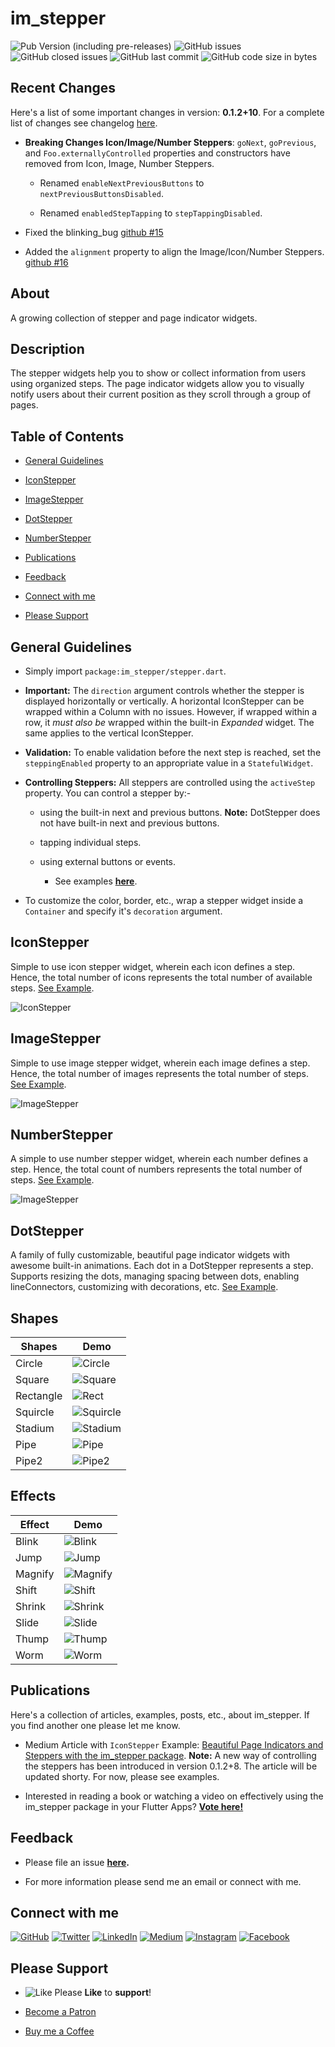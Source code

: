 # im_stepper

![Pub Version (including pre-releases)](https://img.shields.io/pub/v/im_stepper?include_prereleases)
![GitHub issues](https://img.shields.io/github/issues-raw/imujtaba8488/package_im_stepper)
![GitHub closed issues](https://img.shields.io/github/issues-closed/imujtaba8488/package_im_stepper)
![GitHub last commit](https://img.shields.io/github/last-commit/imujtaba8488/package_im_stepper)
![GitHub code size in bytes](https://img.shields.io/github/languages/code-size/imujtaba8488/package_im_stepper)

## Recent Changes

Here's a list of some important changes in version: __0.1.2+10__. For a complete list of changes see changelog [here](https://pub.dev/packages/im_stepper/changelog).

* __Breaking Changes Icon/Image/Number Steppers__: `goNext`, `goPrevious`, and `Foo.externallyControlled` properties and constructors have removed from Icon, Image, Number Steppers.

  * Renamed `enableNextPreviousButtons` to `nextPreviousButtonsDisabled`.

  * Renamed `enabledStepTapping` to `stepTappingDisabled`.

* Fixed the blinking_bug [github #15](https://github.com/imujtaba8488/package_im_stepper/issues/15)

* Added the `alignment` property to align the Image/Icon/Number Steppers. [github #16](https://github.com/imujtaba8488/package_im_stepper/issues/15)

## About

A growing collection of stepper and page indicator widgets.

## Description

The stepper widgets help you to show or collect information from users using organized steps. The page indicator widgets allow you to visually notify users about their current position as they scroll through a group of pages.

## Table of Contents

* [General Guidelines](#general-guidelines)

* [IconStepper](#iconstepper)

* [ImageStepper](#imagestepper)

* [DotStepper](#dotstepper)

* [NumberStepper](#numberstepper)

* [Publications](#publications)

* [Feedback](#feedback)

* [Connect with me](#connect-with-me)

* [Please Support](#please-support)

## General Guidelines

* Simply import `package:im_stepper/stepper.dart`.

* __Important:__ The `direction` argument controls whether the stepper is displayed horizontally or vertically. A horizontal IconStepper can be wrapped within a Column with no issues. However, if wrapped within a row, it _must also be_ wrapped within the built-in _Expanded_ widget. The same applies to the vertical IconStepper.

* __Validation:__ To enable validation before the next step is reached, set the `steppingEnabled` property to an appropriate value in a `StatefulWidget`.

* __Controlling Steppers:__ All steppers are controlled using the `activeStep` property. You can control a stepper by:-

  * using the built-in next and previous buttons. __Note:__ DotStepper does not have built-in next and previous buttons.

  * tapping individual steps.

  * using external buttons or events.

    * See examples __[here](https://pub.dev/packages/im_stepper/example)__.

* To customize the color, border, etc., wrap a stepper widget inside a `Container` and specify it's `decoration` argument.

## IconStepper

Simple to use icon stepper widget, wherein each icon defines a step. Hence, the total number of icons represents the total number of available steps. [See Example](https://pub.dev/packages/im_stepper/example).

![IconStepper](https://github.com/imujtaba8488/showcase/blob/master/im_stepper/landing/icon_stepper.gif)

## ImageStepper

Simple to use image stepper widget, wherein each image defines a step. Hence, the total number of images represents the total number of steps. [See Example](https://pub.dev/packages/im_stepper/example).

![ImageStepper](https://github.com/imujtaba8488/showcase/blob/master/im_stepper/landing/image_stepper.gif)

## NumberStepper

A simple to use number stepper widget, wherein each number defines a step. Hence, the total count of numbers represents the total number of steps. [See Example](https://pub.dev/packages/im_stepper/example).

![ImageStepper](https://github.com/imujtaba8488/showcase/blob/master/im_stepper/landing/number_stepper.gif)

## DotStepper

A family of fully customizable, beautiful page indicator widgets with awesome built-in animations. Each dot in a DotStepper represents a step. Supports resizing the dots, managing spacing between dots, enabling lineConnectors, customizing with decorations, etc. [See Example](https://pub.dev/packages/im_stepper/example).

## Shapes

 **Shapes**        | **Demo**
-------------------|------------
 Circle            |![Circle](https://github.com/imujtaba8488/showcase/blob/master/im_stepper/dot_stepper/shapes/circle.png)
 Square            |![Square](https://github.com/imujtaba8488/showcase/blob/master/im_stepper/dot_stepper/shapes/square.png)
 Rectangle         |![Rect](https://github.com/imujtaba8488/showcase/blob/master/im_stepper/dot_stepper/shapes/rectangle.png)
 Squircle          |![Squircle](https://github.com/imujtaba8488/showcase/blob/master/im_stepper/dot_stepper/shapes/squircle.png)
 Stadium           |![Stadium](https://github.com/imujtaba8488/showcase/blob/master/im_stepper/dot_stepper/shapes/stadium.png)
 Pipe              |![Pipe](https://github.com/imujtaba8488/showcase/blob/master/im_stepper/dot_stepper/shapes/pipe.png)
 Pipe2             |![Pipe2](https://github.com/imujtaba8488/showcase/blob/master/im_stepper/dot_stepper/shapes/pipe2.png)

## Effects

 **Effect**      | **Demo**
-----------------|----------------
 Blink           |![Blink](https://github.com/imujtaba8488/showcase/blob/master/im_stepper/dot_stepper/effects/blink.gif)
 Jump            |![Jump](https://github.com/imujtaba8488/showcase/blob/master/im_stepper/dot_stepper/effects/jump.gif)
 Magnify         |![Magnify](https://github.com/imujtaba8488/showcase/blob/master/im_stepper/dot_stepper/effects/magnify.gif)
 Shift           |![Shift](https://github.com/imujtaba8488/showcase/blob/master/im_stepper/dot_stepper/effects/shift.gif)
 Shrink          |![Shrink](https://github.com/imujtaba8488/showcase/blob/master/im_stepper/dot_stepper/effects/shrink.gif)
 Slide           |![Slide](https://github.com/imujtaba8488/showcase/blob/master/im_stepper/dot_stepper/effects/slide.gif)
 Thump           |![Thump](https://github.com/imujtaba8488/showcase/blob/master/im_stepper/dot_stepper/effects/thump.gif)
 Worm            |![Worm](https://github.com/imujtaba8488/showcase/blob/master/im_stepper/dot_stepper/effects/worm.gif)

## Publications

Here's a collection of articles, examples, posts, etc., about im_stepper. If you find another one please let me know.

* Medium Article with `IconStepper` Example: [Beautiful Page Indicators and Steppers with the im_stepper package](https://imujtaba8488.medium.com/beautiful-page-indicators-and-steppers-with-the-im-stepper-package-8c091cf5364e). __Note:__ A new way of controlling the steppers has been introduced in version 0.1.2+8. The article will be updated shorty. For now, please see examples.

* Interested in reading a book or watching a video on effectively using the im_stepper package in your Flutter Apps? __[Vote here!](https://forms.gle/rQqpARMTAcCCNE9V8)__

## Feedback

* Please file an issue __[here](https://github.com/imujtaba8488/package_im_stepper/issues).__

* For more information please send me an email or connect with me.

## Connect with me

[![GitHub](https://github.com/imujtaba8488/showcase/blob/master/icons/github_64px%20b:w.png)](https://github.com/imujtaba8488) [![Twitter](https://github.com/imujtaba8488/showcase/blob/master/icons/twitter_64px%20b:w.png)](https://twitter.com/imujtaba8488)  [![LinkedIn](https://github.com/imujtaba8488/showcase/blob/master/icons/linkedin_64px%20b:w.png)](https://www.linkedin.com/in/imujtaba8488/)  [![Medium](https://github.com/imujtaba8488/showcase/blob/master/icons/medium_64px%20b:w.png)](https://imujtaba8488.medium.com)  [![Instagram](https://github.com/imujtaba8488/showcase/blob/master/icons/insta_64px%20b:w.png)](https://www.instagram.com/imujtaba8488/)  [![Facebook](https://github.com/imujtaba8488/showcase/blob/master/icons/fb_64px%20b:w.png)](https://www.facebook.com/imujtaba8488/)

## Please Support

* ![Like](https://github.com/imujtaba8488/showcase/blob/master/icons/thumbs_up.png) Please __Like__ to __support__!

* [Become a Patron](https://www.patreon.com/imujtaba8488)

* [Buy me a Coffee](https://www.buymeacoffee.com/imujtaba8488)
